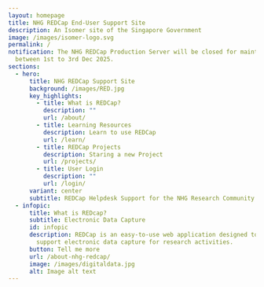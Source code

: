 ```yaml
---
layout: homepage
title: NHG REDCap End-User Support Site
description: An Isomer site of the Singapore Government
image: /images/isomer-logo.svg
permalink: /
notification: The NHG REDCap Production Server will be closed for maintenance
  between 1st to 3rd Dec 2025.
sections:
  - hero:
      title: NHG REDCap Support Site
      background: /images/RED.jpg
      key_highlights:
        - title: What is REDCap?
          description: ""
          url: /about/
        - title: Learning Resources
          description: Learn to use REDCap
          url: /learn/
        - title: REDCap Projects
          description: Staring a new Project
          url: /projects/
        - title: User Login
          description: ""
          url: /login/
      variant: center
      subtitle: REDCap Helpdesk Support for the NHG Research Community
  - infopic:
      title: What is REDcap?
      subtitle: Electronic Data Capture
      id: infopic
      description: REDCap is an easy-to-use web application designed to manage and
        support electronic data capture for research activities.
      button: Tell me more
      url: /about-nhg-redcap/
      image: /images/digitaldata.jpg
      alt: Image alt text
---
```

